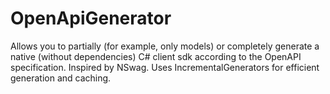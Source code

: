 # OpenApiGenerator
Allows you to partially (for example, only models) or completely generate a native (without dependencies) C# client sdk according to the OpenAPI specification. Inspired by NSwag. Uses IncrementalGenerators for efficient generation and caching.
